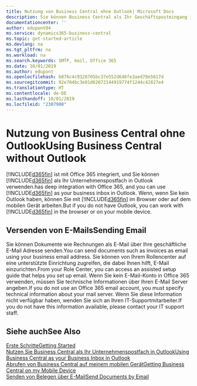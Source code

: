 ```yaml
---
title: Nutzung von Business Central ohne Outlook| Microsoft Docs
description: Sie können Business Central als Ihr Geschäftsposteingang in Outlook verwenden, da es mit Office 365 integriert ist. Sie können aber auch ohne Outlook in einem Browser oder auf dem mobilen Gerät arbeiten.
documentationcenter: ''
author: edupont04
ms.service: dynamics365-business-central
ms.topic: get-started-article
ms.devlang: na
ms.tgt_pltfrm: na
ms.workload: na
ms.search.keywords: SMTP, mail, Office 365
ms.date: 10/01/2019
ms.author: edupont
ms.openlocfilehash: b876c4c9328705bc37e552d646fe3aed78e5617d
ms.sourcegitcommit: 02e704bc3e01d62072144919774f1244c42827e4
ms.translationtype: HT
ms.contentlocale: de-DE
ms.lasthandoff: 10/01/2019
ms.locfileid: "2307900"
---
```

# <a name="using-business-central-without-outlook"></a><span data-ttu-id="9098c-103">Nutzung von Business Central ohne Outlook</span><span class="sxs-lookup"><span data-stu-id="9098c-103">Using Business Central without Outlook</span></span>
[!INCLUDE[d365fin](includes/d365fin_md.md)] <span data-ttu-id="9098c-104">ist mit Office 365 integriert, und Sie können [!INCLUDE[d365fin](includes/d365fin_md.md)] als Ihr Unternehmenspostfach in Outlook verwenden.</span><span class="sxs-lookup"><span data-stu-id="9098c-104">has deep integration with Office 365, and you can use [!INCLUDE[d365fin](includes/d365fin_md.md)] as your business inbox in Outlook.</span></span> <span data-ttu-id="9098c-105">Wenn, wenn Sie kein Outlook haben, können Sie mit [!INCLUDE[d365fin](includes/d365fin_md.md)] im Browser oder auf dem mobilen Gerät arbeiten.</span><span class="sxs-lookup"><span data-stu-id="9098c-105">But if you do not have Outlook, you can work with [!INCLUDE[d365fin](includes/d365fin_md.md)] in the browser or on your mobile device.</span></span>  

## <a name="sending-email"></a><span data-ttu-id="9098c-106">Versenden von E-Mails</span><span class="sxs-lookup"><span data-stu-id="9098c-106">Sending Email</span></span>
<span data-ttu-id="9098c-107">Sie können Dokumente wie Rechnungen als E-Mail über Ihre geschäftliche E-Mail Adresse senden.</span><span class="sxs-lookup"><span data-stu-id="9098c-107">You can send documents such as invoices as email using your business email address.</span></span> <span data-ttu-id="9098c-108">Sie können von Ihrem Rollencenter auf eine unterstützte Einrichtung zugreifen, die dabei Ihnen hilft, E-Mail einzurichten.</span><span class="sxs-lookup"><span data-stu-id="9098c-108">From your Role Center, you can access an assisted setup guide that helps you set up email.</span></span> <span data-ttu-id="9098c-109">Wenn Sie kein E-Mail-Konto in Office 365 verwenden, müssen Sie technische Informationen über Ihren E-Mail Server angeben.</span><span class="sxs-lookup"><span data-stu-id="9098c-109">If you do not use an Office 365 email account, you must specify technical information about your mail server.</span></span> <span data-ttu-id="9098c-110">Wenn Sie diese Information nicht verfügbar haben, wenden Sie sich an Ihren IT-Supportmitarbeiter.</span><span class="sxs-lookup"><span data-stu-id="9098c-110">If you do not have this information available, please contact your IT support staff.</span></span>  


## <a name="see-also"></a><span data-ttu-id="9098c-111">Siehe auch</span><span class="sxs-lookup"><span data-stu-id="9098c-111">See Also</span></span>
[<span data-ttu-id="9098c-112">Erste Schritte</span><span class="sxs-lookup"><span data-stu-id="9098c-112">Getting Started</span></span>](product-get-started.md)  
[<span data-ttu-id="9098c-113">Nutzen Sie Business Central als Ihr Unternehmenspostfach in Outlook</span><span class="sxs-lookup"><span data-stu-id="9098c-113">Using Business Central as your Business Inbox in Outlook</span></span>](admin-outlook.md)  
[<span data-ttu-id="9098c-114">Abrufen von Business Central auf meinem mobilen Gerät</span><span class="sxs-lookup"><span data-stu-id="9098c-114">Getting Business Central on my Mobile Device</span></span>](install-mobile-app.md)  
[<span data-ttu-id="9098c-115">Senden von Belegen über E-Mail</span><span class="sxs-lookup"><span data-stu-id="9098c-115">Send Documents by Email</span></span>](ui-how-send-documents-email.md)
